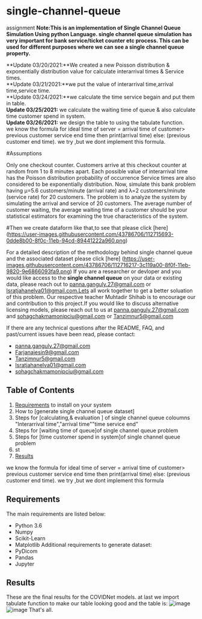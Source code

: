 # single-channel-queue
assignment
**Note:This is an implementation of Single Channel Queue Simulation Using python Language.
single channel queue simulation has very important for bank service/ticket counter etc process.
This can be used for different purposes where we can see a single channel queue property.**

**Update 03/20/2021:**We created a new Poisson distribution  & exponentially distribution value for calculate interarrival times & Service times.\
**Update 03/21/2021:**we put the value of interarrival time,arrival time,service time.\
**Update 03/24/2021:**we  calculate the time service begain and put them in table.\
**Update 03/25/2021:** we  calculate the waiting time of queue & also calculate time customer spend in system.\
**Update 03/26/2021:** we design the table to using the tabulate function.\
we know the formula for ideal time of server =  arrival time of customer> previous customer service end time  then print(arrival time) else:  (previous customer end time).
we try ,but we dont implement this formula.



#Assumptions

Only one checkout counter.
Customers arrive at this checkout counter at random from 1 to 8 minutes apart. Each possible value of interarrival time has the Poisson distribution probability of occurrence
Service times are also considered to be exponentially distribution.
Now, simulate this bank problem having µ=5.6 customers/minute (arrival rate) and λ=2 customers/minute (service
rate) for 20 customers.
The problem is to analyze the system by simulating the arrival and service of 20 customers.
The average
number of customer waiting, the average waiting time of a customer should be your statistical estimators for
examining the true characteristics of the system.

#Then we create dataform like that,to see that please  click [here] 
(https://user-images.githubusercontent.com/43786706/112715693-0dde8b00-8f0c-11eb-94cd-89441222a960.png)


For a detailed description of the methodology behind single channel queue and the associated dataset please click [here]
(https://user-images.githubusercontent.com/43786706/112716217-3c119a00-8f0f-11eb-9820-9e6866093fa9.png)
If you are a researcher or devloper and you would like access to the **single channel queue** on your data or existing data, please reach out to panna.ganguly.27@gmail.com or 
Isratjahanelva01@gmail.com.Lets all work together to get a better soluation of this problem.
Our respective teacher Muhtadir Shihab is to encourage our and contribution to this project.If you would like to discuss alternative licensing models, please reach out to us at panna.ganguly.27@gmail.com and sohagchakmamonipciu@gmail.com or Tanzimnur5@gmail.com 

If there are any technical questions after the README, FAQ, and past/current issues have been read, please  contact:
* panna.ganguly.27@gmail.com
* Farjanajesin9@gmail.com
* Tanzimnur5@gmail.com
* Isratjahanelva01@gmail.com
* sohagchakmamonipciu@gmail.com
## Table of Contents
1. [Requirements](#requirements) to install on your system
2. How to [generate single channel queue dataset]
3. Steps for [calculating,& evaluation ] of single channel queue coloumns "Interarrival time","arrival time""time service end"
4. Steps for [waiting time of queue]of single channel queue problem
5. Steps for [time customer spend in system]of single channel queue problem
6. st
7. [Results](#results)


we know the formula for ideal time of server =  arrival time of customer> previous customer service end time  then print(arrival time) else:  (previous customer end time).
we try ,but we dont implement this formula


## Requirements

The main requirements are listed below:

* Python 3.6
* Numpy
* Scikit-Learn
* Matplotlib
Additional requirements to generate dataset:
* PyDicom
* Pandas
* Jupyter
## Results
These are the final results for the COVIDNet models.
at last we import tabulate function to make our table looking good and the table is:
![image](https://user-images.githubusercontent.com/43786706/112716120-9c540c00-8f0e-11eb-94a9-5e32f558bec4.png)
![image](https://user-images.githubusercontent.com/43786706/112716128-aa099180-8f0e-11eb-9573-778deb4faf34.png)
That's all.
